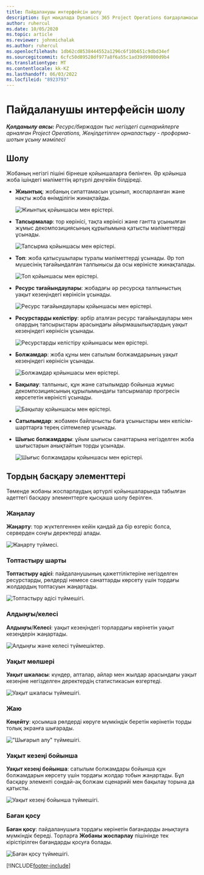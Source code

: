```yaml
---
title: Пайдаланушы интерфейсін шолу
description: Бұл мақалада Dynamics 365 Project Operations бағдарламасындағы жобаны басқару туралы ақпарат берілген.
author: ruhercul
ms.date: 10/05/2020
ms.topic: article
ms.reviewer: johnmichalak
ms.author: ruhercul
ms.openlocfilehash: 1db62cd8538444552a1296c6f10b651c9dbd34ef
ms.sourcegitcommit: 6cfc50d89528df977a8f6a55c1ad39d99800d9b4
ms.translationtype: MT
ms.contentlocale: kk-KZ
ms.lasthandoff: 06/03/2022
ms.locfileid: "8923793"
---
```

# <a name="navigating-the-user-interface"></a>Пайдаланушы интерфейсін шолу

_**Қолданылу аясы:** Ресурс/биржадан тыс негіздегі сценарийлерге арналған Project Operations, Жеңілдетілген орналастыру - проформа-шотын ұсыну мәмілесі_

## <a name="overview"></a>Шолу

Жобаның негізгі пішіні бірнеше қойыншаларға бөлінген. Әр қойынша жоба ішіндегі мәліметтің әртүрлі деңгейін білдіреді.

- **Жиынтық**: жобаның сипаттамасын ұсынып, жоспарланған және нақты жоба өнімділігін жинақтайды.

    ![Жиынтық қойыншасы мен өрістері.](media/navigation7.png)

- **Тапсырмалар**: тор көрінісі, тақта көрінісі және гантта ұсынылған жұмыс декомпозициясының құрылымына қатысты мәліметтерді ұсынады.

    ![Тапсырма қойыншасы мен өрістері.](media/navigation8.png)

- **Топ**: жоба қатысушылары туралы мәліметтерді ұсынады. Әр топ мүшесінің тағайындалған талпынысы да осы көріністе жинақталады.

    ![Топ қойыншасы мен өрістері.](media/navigation9.png)

- **Ресурс тағайындаулары**: жобадағы әр ресурсқа талпыныстың уақыт кезеңіндегі көрінісін ұсынады.

    ![Ресурс тағайындаулары қойыншасы мен өрістері.](media/navigation10.png)

- **Ресурстарды келістіру**: әрбір аталған ресурс тағайындаулары мен олардың тапсырыстары арасындағы айырмашылықтардың уақыт кезеңіндегі көрінісін ұсынады.

    ![Ресурстарды келістіру қойыншасы мен өрістері.](media/navigation11.png)

- **Болжамдар**: жоба құны мен сатылым болжамдарының уақыт кезеңіндегі көрінісін ұсынады.

    ![Болжамдар қойыншасы мен өрістері.](media/navigation12.png)

- **Бақылау**: талпыныс, құн және сатылымдар бойынша жұмыс декомпозициясының құрылымындағы тапсырмалар прогресін көрсететін көріністі ұсынады.

    ![Бақылау қойыншасы мен өрістері.](media/navigation13.png)

- **Сатылымдар**: жобамен байланысты баға ұсыныстары мен келісім-шарттарға терең сілтемелер ұсынады.

- **Шығыс болжамдары**: ұйым шығысы санаттарына негізделген жоба шығыстарын анықтайтын торды ұсынады.

    ![Шығыс болжамдары қойыншасы мен өрістері.](media/navigation14.png)

## <a name="grid-controls"></a>Тордың басқару элементтері

Төменде жобаны жоспарлаудың әртүрлі қойыншаларында табылған әдеттегі басқару элементтерге қысқаша шолу берілген.

### <a name="refresh"></a>Жаңалау

**Жаңарту**: тор жүктелгеннен кейін қандай да бір өзгеріс болса, серверден соңғы деректерді алады.

![Жаңарту түймесі.](media/navigation7.png)

### <a name="group-by"></a>Топтастыру шарты

**Топтастыру әдісі**: пайдаланушының қажеттіліктеріне негізделген ресурстарды, рөлдерді немесе санаттарды көрсету үшін тордағы жолдардың топтасуын жаңартады.

![Топтастыру әдісі түймешігі.](media/navigation6.png)

### <a name="previousnext"></a>Алдыңғы/келесі

**Алдыңғы**/**Келесі**: уақыт кезеңіндегі торлардағы көрінетін уақыт кезеңдерін жаңартады.

![Алдыңғы және келесі түймешіктер.](media/navigation2.png)

### <a name="timescale"></a>Уақыт мөлшері

**Уақыт шкаласы**: күндер, апталар, айлар мен жылдар арасындағы уақыт кезеңіне негізделген деректердің статистикасын өзгертеді.

![Уақыт шкаласы түймешігі.](media/navigation3.png)

### <a name="expand"></a>Жаю

**Кеңейту**: қосымша рөлдерді көруге мүмкіндік беретін көрінетін торды толық экранға шығарады.

!["Шығарып алу" түймешігі.](media/navigation4.png)

### <a name="time-phase-by"></a>Уақыт кезеңі бойынша

**Уақыт кезеңі бойынша**: сатылым болжамдары бойынша құн болжамдарын көрсету үшін тордағы жолдар тобын жаңартады. Бұл басқару элементі сондай-ақ болжам сценарийі мен бақылау торына да қатысты.

![Уақыт кезеңі бойынша түймешігі.](media/navigation0.png)

### <a name="add-column"></a>Баған қосу

**Баған қосу**: пайдаланушыға тордағы көрінетін бағандарды анықтауға мүмкіндік береді. Торларға **Жобаны жоспарлау** пішінінде тек кірістірілген бағандарды қосуға болады.

![Баған қосу түймешігі.](media/navigation5.png)


[!INCLUDE[footer-include](../includes/footer-banner.md)]